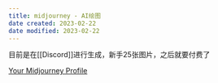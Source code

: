```yaml
---
title: midjourney - AI绘图
date created: 2023-02-22
date modified: 2023-02-22
---
```


目前是在[[Discord]]进行生成，新手25张图片，之后就要付费了

[Your Midjourney Profile](https://www.midjourney.com/app/)
